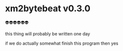 # xm2bytebeat v0.3.0

👽👽👽👽👽👽

this thing will probably be written one day

if we do actually somewhat finish this program then yes